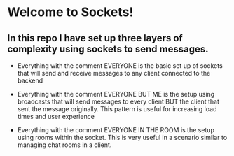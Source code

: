 # Welcome to Sockets!

## In this repo I have set up three layers of complexity using sockets to send messages. 

- Everything with the comment EVERYONE is the basic set up of sockets that will send and receive messages to any client connected to the backend

- Everything with the comment EVERYONE BUT ME is the setup using broadcasts that will send messages to every client BUT the client that sent the message originally. This pattern is useful for increasing load times and user experience

- Everything with the comment EVERYONE IN THE ROOM is the setup using rooms within the socket. This is very useful in a scenario similar to managing chat rooms in a client.

